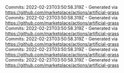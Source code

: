 Commits: 2022-02-23T03:50:58.319Z - Generated via https://github.com/marketplace/actions/artificial-grass
<br>
Commits: 2022-02-23T03:50:58.319Z - Generated via https://github.com/marketplace/actions/artificial-grass
<br>
Commits: 2022-02-23T03:50:58.319Z - Generated via https://github.com/marketplace/actions/artificial-grass
<br>
Commits: 2022-02-23T03:50:58.319Z - Generated via https://github.com/marketplace/actions/artificial-grass
<br>
Commits: 2022-02-23T03:50:58.319Z - Generated via https://github.com/marketplace/actions/artificial-grass
<br>
Commits: 2022-02-23T03:50:58.319Z - Generated via https://github.com/marketplace/actions/artificial-grass
<br>
